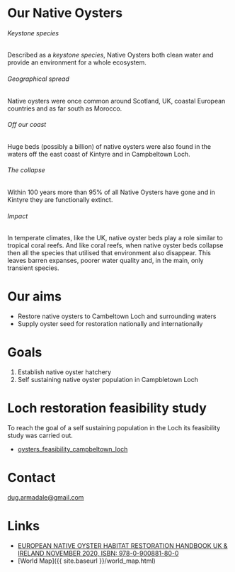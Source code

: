 # Our Native Oysters

###### Keystone species

Described as a *keystone species*, Native Oysters both clean water and provide an environment for a whole ecosystem.

###### Geographical spread

Native oysters were once common around Scotland, UK, coastal European countries and as far south as Morocco. 

###### Off our coast

Huge beds (possibly a billion) of native oysters were also found in the waters off the east coast of Kintyre and in Campbeltown Loch. 

###### The collapse 

Within 100 years more than 95% of all Native Oysters have gone and in Kintyre they are functionally extinct.

###### Impact

In temperate climates, like the UK, native oyster beds play a role similar to tropical coral reefs. And like coral reefs, when native oyster beds collapse then all the species that utilised that environment also disappear. This leaves barren expanses, poorer water quality and, in the main, only transient species. 

# Our aims

* Restore native oysters to Cambeltown Loch and surrounding waters
* Supply oyster seed for restoration nationally and internationally

# Goals
 
1. Establish native oyster hatchery
1. Self sustaining native oyster population in Campbletown Loch 
 
# Loch restoration feasibility study 
 
To reach the goal of a self sustaining population in the Loch its feasibility study was carried out.

* [oysters_feasibility_campbeltown_loch](https://docs.google.com/spreadsheets/d/1HtXxrqlUCXbcJXXijKwEA2onRmXXlhyI6pL4SoWG6yM/edit?usp=sharing)

# Contact

dug.armadale@gmail.com

# Links


* [EUROPEAN NATIVE OYSTER HABITAT RESTORATION HANDBOOK UK & IRELAND NOVEMBER 2020, ISBN: 978-0-900881-80-0](https://nativeoysternetwork.org/wp-content/uploads/sites/27/2020/11/ZSL00150%20Oyster%20Handbook_WEB.pdf)
* [World Map]({{ site.baseurl }}/world_map.html)

